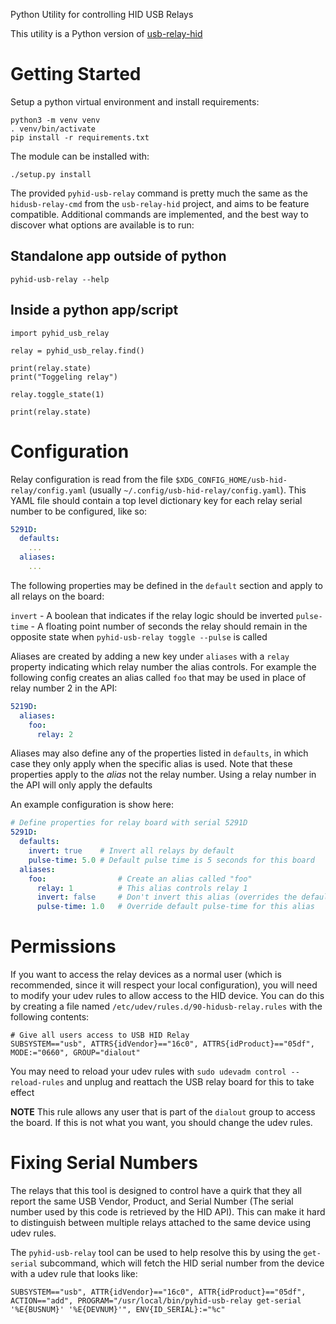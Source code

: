 Python Utility for controlling HID USB Relays

This utility is a Python version of [usb-relay-hid](https://github.com/pavel-a/usb-relay-hid)

# Getting Started

Setup a python virtual environment and install requirements:

```shell
python3 -m venv venv
. venv/bin/activate
pip install -r requirements.txt
```

The module can be installed with:

```shell
./setup.py install
```

The provided `pyhid-usb-relay` command is pretty much the same as the
`hidusb-relay-cmd` from the `usb-relay-hid` project, and aims to be feature
compatible. Additional commands are implemented, and the best way to discover
what options are available is to run:


## Standalone app outside of python
```shell
pyhid-usb-relay --help
```

## Inside a python app/script
```
import pyhid_usb_relay

relay = pyhid_usb_relay.find()

print(relay.state)
print("Toggeling relay")

relay.toggle_state(1)

print(relay.state)

```

# Configuration

Relay configuration is read from the file
`$XDG_CONFIG_HOME/usb-hid-relay/config.yaml` (usually
`~/.config/usb-hid-relay/config.yaml`). This YAML file should contain a top
level dictionary key for each relay serial number to be configured, like so:

```yaml
5291D:
  defaults:
    ...
  aliases:
    ...
```

The following properties may be defined in the `default` section and apply to
all relays on the board:

`invert` - A boolean that indicates if the relay logic should be inverted
`pulse-time` - A floating point number of seconds the relay should remain in
the opposite state when `pyhid-usb-relay toggle --pulse` is called

Aliases are created by adding a new key under `aliases` with a `relay` property
indicating which relay number the alias controls. For example the following
config creates an alias called `foo` that may be used in place of relay number
2 in the API:

```yaml
5219D:
  aliases:
    foo:
      relay: 2
```

Aliases may also define any of the properties listed in `defaults`, in which
case they only apply when the specific alias is used. Note that these
properties apply to the _alias_ not the relay number. Using a relay number in
the API will only apply the defaults

An example configuration is show here:

```yaml
# Define properties for relay board with serial 5291D
5291D:
  defaults:
    invert: true    # Invert all relays by default
    pulse-time: 5.0 # Default pulse time is 5 seconds for this board
  aliases:
    foo:                # Create an alias called "foo"
      relay: 1          # This alias controls relay 1
      invert: false     # Don't invert this alias (overrides the default)
      pulse-time: 1.0   # Override default pulse-time for this alias
```

# Permissions

If you want to access the relay devices as a normal user (which is recommended,
since it will respect your local configuration), you will need to modify your
udev rules to allow access to the HID device. You can do this by creating a
file named `/etc/udev/rules.d/90-hidusb-relay.rules` with the following
contents:

```
# Give all users access to USB HID Relay
SUBSYSTEM=="usb", ATTRS{idVendor}=="16c0", ATTRS{idProduct}=="05df", MODE:="0660", GROUP="dialout"
```

You may need to reload your udev rules with `sudo udevadm control
--reload-rules` and unplug and reattach the USB relay board for this to take
effect

**NOTE** This rule allows any user that is part of the `dialout` group to
access the board. If this is not what you want, you should change the udev
rules.

# Fixing Serial Numbers

The relays that this tool is designed to control have a quirk that they all
report the same USB Vendor, Product, and Serial Number (The serial number used
by this code is retrieved by the HID API). This can make it hard to distinguish
between multiple relays attached to the same device using udev rules.

The `pyhid-usb-relay` tool can be used to help resolve this by using the
`get-serial` subcommand, which will fetch the HID serial number from the device
with a udev rule that looks like:

```
SUBSYSTEM=="usb", ATTR{idVendor}=="16c0", ATTR{idProduct}=="05df", ACTION=="add", PROGRAM="/usr/local/bin/pyhid-usb-relay get-serial '%E{BUSNUM}' '%E{DEVNUM}'", ENV{ID_SERIAL}:="%c"
```
